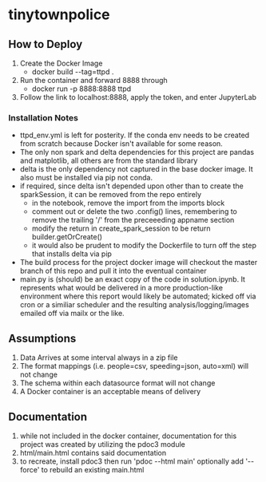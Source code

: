 # tinytownpolice

## How to Deploy
1. Create the Docker Image
    - docker build --tag=ttpd .
2. Run the container and forward 8888 through
    - docker run -p 8888:8888 ttpd 
3. Follow the link to localhost:8888, apply the token, and enter JupyterLab


### Installation Notes
- ttpd_env.yml is left for posterity. If the conda env needs to be created from scratch because Docker isn't available for some reason.
- The only non spark and delta dependencies for this project are pandas and matplotlib, all others are from the standard library
- delta is the only dependency not captured in the base docker image. It also must be installed via pip not conda.
- if required, since delta isn't depended upon other than to create the sparkSession, it can be removed from the repo entirely
    - in the notebook, remove the import from the imports block
    - comment out or delete the two .config() lines, remembering to remove the trailing '/' from the preceeeding appname section
    - modify the return in create_spark_session to be 
        return builder.getOrCreate()
    - it would also be prudent to modify the Dockerfile to turn off the step that installs delta via pip 
- The build process for the project docker image will checkout the master branch of this repo and pull it into the eventual container 
- main.py is (should) be an exact copy of the code in solution.ipynb. It represents what would be delivered in a more production-like environment where this report would likely be automated; kicked off via cron or a similiar scheduler and the resulting analysis/logging/images emailed off via mailx or the like.

## Assumptions
1. Data Arrives at some interval always in a zip file
2. The format mappings (i.e. people=csv, speeding=json, auto=xml) will not change
3. The schema within each datasource format will not change
4. A Docker container is an acceptable means of delivery


## Documentation
1. while not included in the docker container, documentation for this project was created by utilizing the pdoc3 module
2. html/main.html contains said documentation
3. to recreate, install pdoc3 then run 'pdoc --html main' optionally add '--force' to rebuild an existing main.html
